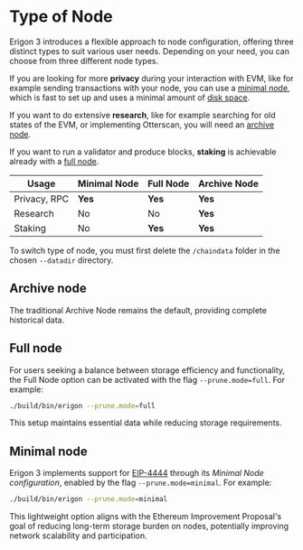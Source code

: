 # Type of Node

Erigon 3 introduces a flexible approach to node configuration, offering three distinct types to suit various user needs. Depending on your need, you can choose from three different node types.

If you are looking for more **privacy** during your interaction with EVM, like for example sending transactions with your node, you can use a [minimal node](#minimal-node), which is fast to set up and uses a minimal amount of [disk space](disk-space.md).

If you want to do extensive **research**, like for example searching for old states of the EVM, or implementing Otterscan, you will need an [archive node](#archive-node).

If you want to run a validator and produce blocks, **staking** is achievable already with a [full node](#full-node).


| Usage        | Minimal Node | Full Node | Archive Node |
|--------------|--------------|-----------|--------------|
| Privacy, RPC |    **Yes**   |   **Yes** |    **Yes**   |
| Research     |    No        |    No     |    **Yes**   |
| Staking      |    No        |  **Yes**  |    **Yes**   |


To switch type of node, you must first delete the ```/chaindata``` folder in the chosen ```--datadir``` directory.

## Archive node
The traditional Archive Node remains the default, providing complete historical data.

## Full node
For users seeking a balance between storage efficiency and functionality, the Full Node option can be activated with the flag `--prune.mode=full`. For example:

```bash
./build/bin/erigon --prune.mode=full
```

This setup maintains essential data while reducing storage requirements.

## Minimal node
Erigon 3 implements support for [EIP-4444](https://eips.ethereum.org/EIPS/eip-4444) through its *Minimal Node configuration*, enabled by the flag `--prune.mode=minimal`. For example:

```bash
./build/bin/erigon --prune.mode=minimal
```

This lightweight option aligns with the Ethereum Improvement Proposal's goal of reducing long-term storage burden on nodes, potentially improving network scalability and participation.